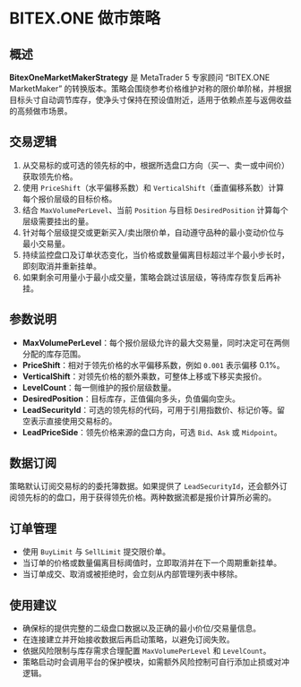 # BITEX.ONE 做市策略

## 概述
**BitexOneMarketMakerStrategy** 是 MetaTrader 5 专家顾问 “BITEX.ONE MarketMaker” 的转换版本。策略会围绕参考价格维护对称的限价单阶梯，并根据目标头寸自动调节库存，使净头寸保持在预设值附近，适用于依赖点差与返佣收益的高频做市场景。

## 交易逻辑
1. 从交易标的或可选的领先标的中，根据所选盘口方向（买一、卖一或中间价）获取领先价格。
2. 使用 `PriceShift`（水平偏移系数）和 `VerticalShift`（垂直偏移系数）计算每个报价层级的目标价格。
3. 结合 `MaxVolumePerLevel`、当前 `Position` 与目标 `DesiredPosition` 计算每个层级需要挂出的量。
4. 针对每个层级提交或更新买入/卖出限价单，自动遵守品种的最小变动价位与最小交易量。
5. 持续监控盘口及订单状态变化，当价格或数量偏离目标超过半个最小步长时，即刻取消并重新挂单。
6. 如果剩余可用量小于最小成交量，策略会跳过该层级，等待库存恢复后再补挂。

## 参数说明
- **MaxVolumePerLevel**：每个报价层级允许的最大交易量，同时决定可在两侧分配的库存范围。
- **PriceShift**：相对于领先价格的水平偏移系数，例如 `0.001` 表示偏移 0.1%。
- **VerticalShift**：对领先价格的额外乘数，可整体上移或下移买卖报价。
- **LevelCount**：每一侧维护的报价层级数量。
- **DesiredPosition**：目标库存，正值偏向多头，负值偏向空头。
- **LeadSecurityId**：可选的领先标的代码，可用于引用指数价、标记价等。留空表示直接使用交易标的。
- **LeadPriceSide**：领先价格来源的盘口方向，可选 `Bid`、`Ask` 或 `Midpoint`。

## 数据订阅
策略默认订阅交易标的的委托簿数据。如果提供了 `LeadSecurityId`，还会额外订阅领先标的的盘口，用于获得领先价格。两种数据流都是报价计算所必需的。

## 订单管理
- 使用 `BuyLimit` 与 `SellLimit` 提交限价单。
- 当订单的价格或数量偏离目标阈值时，立即取消并在下一个周期重新挂单。
- 当订单成交、取消或被拒绝时，会立刻从内部管理列表中移除。

## 使用建议
- 确保标的提供完整的二级盘口数据以及正确的最小价位/交易量信息。
- 在连接建立并开始接收数据后再启动策略，以避免订阅失败。
- 依据风险限制与库存需求合理配置 `MaxVolumePerLevel` 和 `LevelCount`。
- 策略启动时会调用平台的保护模块，如需额外风险控制可自行添加止损或对冲逻辑。

